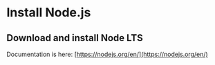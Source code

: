 # Install Node.js

## Download and install Node LTS

Documentation is here: [https://nodejs.org/en/](https://nodejs.org/en/)

